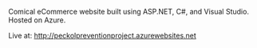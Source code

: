 Comical eCommerce website built using ASP.NET, C#, and Visual Studio. Hosted on Azure. 

Live at:
http://peckolpreventionproject.azurewebsites.net
